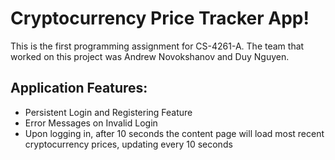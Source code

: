 # Cryptocurrency Price Tracker App!

This is the first programming assignment for CS-4261-A.
The team that worked on this project was Andrew Novokshanov and Duy Nguyen.

## Application Features:

- Persistent Login and Registering Feature
- Error Messages on Invalid Login
- Upon logging in, after 10 seconds the content page will load most recent cryptocurrency prices, updating every 10 seconds
